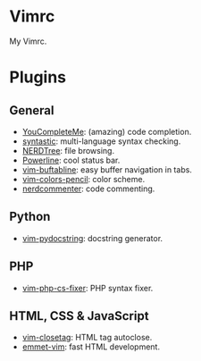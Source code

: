 Vimrc
=====

My Vimrc.

# Plugins

## General

 - [YouCompleteMe](https://github.com/valloric/youcompleteme): (amazing) code completion.
 - [syntastic](https://github.com/vim-syntastic/syntastic): multi-language syntax checking.
 - [NERDTree](https://github.com/scrooloose/nerdtree): file browsing.
 - [Powerline](https://github.com/Lokaltog/powerline): cool status bar.
 - [vim-buftabline](https://github.com/ap/vim-buftabline): easy buffer navigation in tabs.
 - [vim-colors-pencil](https://github.com/reedes/vim-colors-pencil): color scheme.
 - [nerdcommenter](https://github.com/scrooloose/nerdcommenter): code commenting.


## Python

 - [vim-pydocstring](https://github.com/heavenshell/vim-pydocstring): docstring generator.

## PHP

 - [vim-php-cs-fixer](https://github.com/stephpy/vim-php-cs-fixer): PHP syntax fixer.

## HTML, CSS & JavaScript

 - [vim-closetag](https://github.com/alvan/vim-closetag): HTML tag autoclose.
 - [emmet-vim](https://github.com/mattn/emmet-vim): fast HTML development.

